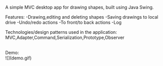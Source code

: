 
A simple MVC desktop app for drawing shapes, built using Java Swing.

Features:
-Drawing,editing and deleting shapes
-Saving drawings to local drive
-Undo/redo actions
-To front/to back actions
-Log

Technologies/design patterns used in the application:
MVC,Adapter,Command,Serialization,Prototype,Observer

<br />
Demo:
<br />
![](demo.gif)
